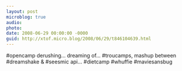 ```yaml
---
layout: post
microblog: true
audio: 
photo: 
date: 2008-06-29 00:00:00 -0000
guid: http://xtof.micro.blog/2008/06/29/t846104639.html
---
```

#opencamp derushing... dreaming of... #troucamps,  mashup between #dreamshake &amp; #seesmic api... #dietcamp #whuffie #maviesansbug
